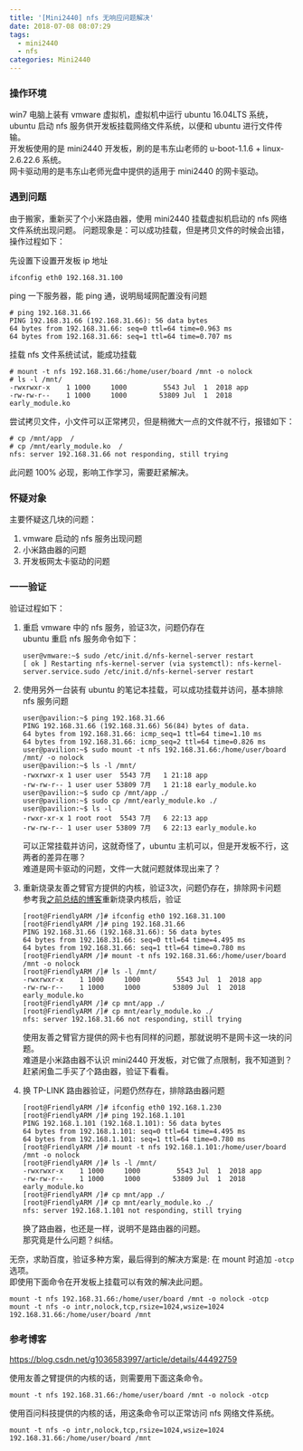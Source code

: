 ```yaml
---
title: '[Mini2440] nfs 无响应问题解决'
date: 2018-07-08 08:07:29
tags:
  - mini2440
  - nfs
categories: Mini2440
---
```


### 操作环境

win7 电脑上装有 vmware 虚拟机，虚拟机中运行 ubuntu 16.04LTS 系统，ubuntu 启动 nfs 服务供开发板挂载网络文件系统，以便和 ubuntu 进行文件传输。  
开发板使用的是 mini2440 开发板，刷的是韦东山老师的 u-boot-1.1.6 + linux-2.6.22.6 系统。  
网卡驱动用的是韦东山老师光盘中提供的适用于 mini2440 的网卡驱动。

### 遇到问题

由于搬家，重新买了个小米路由器，使用 mini2440 挂载虚拟机启动的 nfs 网络文件系统出现问题。
问题现象是：可以成功挂载，但是拷贝文件的时候会出错，操作过程如下：

先设置下设置开发板 ip 地址

    ifconfig eth0 192.168.31.100

ping 一下服务器，能 ping 通，说明局域网配置没有问题

    # ping 192.168.31.66
    PING 192.168.31.66 (192.168.31.66): 56 data bytes
    64 bytes from 192.168.31.66: seq=0 ttl=64 time=0.963 ms
    64 bytes from 192.168.31.66: seq=1 ttl=64 time=0.707 ms

挂载 nfs 文件系统试试，能成功挂载

    # mount -t nfs 192.168.31.66:/home/user/board /mnt -o nolock
    # ls -l /mnt/
    -rwxrwxr-x    1 1000     1000         5543 Jul  1  2018 app
    -rw-rw-r--    1 1000     1000        53809 Jul  1  2018 early_module.ko

尝试拷贝文件，小文件可以正常拷贝，但是稍微大一点的文件就不行，报错如下：

    # cp /mnt/app  /
    # cp /mnt/early_module.ko  /
    nfs: server 192.168.31.66 not responding, still trying

此问题 100% 必现，影响工作学习，需要赶紧解决。

### 怀疑对象

主要怀疑这几块的问题：

1. vmware 启动的 nfs 服务出现问题
2. 小米路由器的问题
3. 开发板网太卡驱动的问题

### 一一验证

验证过程如下：

1. 重启 vmware 中的 nfs 服务，验证3次，问题仍存在  
   ubuntu 重启 nfs 服务命令如下：

       user@vmware:~$ sudo /etc/init.d/nfs-kernel-server restart
       [ ok ] Restarting nfs-kernel-server (via systemctl): nfs-kernel-server.service.sudo /etc/init.d/nfs-kernel-server restart

2. 使用另外一台装有 ubuntu 的笔记本挂载，可以成功挂载并访问，基本排除 nfs 服务问题

       user@pavilion:~$ ping 192.168.31.66
       PING 192.168.31.66 (192.168.31.66) 56(84) bytes of data.
       64 bytes from 192.168.31.66: icmp_seq=1 ttl=64 time=1.10 ms
       64 bytes from 192.168.31.66: icmp_seq=2 ttl=64 time=0.826 ms
       user@pavilion:~$ sudo mount -t nfs 192.168.31.66:/home/user/board /mnt/ -o nolock
       user@pavilion:~$ ls -l /mnt/
       -rwxrwxr-x 1 user user  5543 7月   1 21:18 app
       -rw-rw-r-- 1 user user 53809 7月   1 21:18 early_module.ko
       user@pavilion:~$ sudo cp /mnt/app ./
       user@pavilion:~$ sudo cp /mnt/early_module.ko ./
       user@pavilion:~$ ls -l 
       -rwxr-xr-x 1 root root  5543 7月   6 22:13 app
       -rw-rw-r-- 1 user user 53809 7月   6 22:13 early_module.ko

    可以正常挂载并访问，这就奇怪了，ubuntu 主机可以，但是开发板不行，这两者的差异在哪？  
    难道是网卡驱动的问题，文件一大就问题就体现出来了？

3. 重新烧录友善之臂官方提供的内核，验证3次，问题仍存在，排除网卡问题  
   参考我[之前总结的博客](http://www.maziot.com/2018/01/12/mini2440-build-the-dev-env/)重新烧录内核后，验证

       [root@FriendlyARM /]# ifconfig eth0 192.168.31.100
       [root@FriendlyARM /]# ping 192.168.31.66
       PING 192.168.31.66 (192.168.31.66): 56 data bytes
       64 bytes from 192.168.31.66: seq=0 ttl=64 time=4.495 ms
       64 bytes from 192.168.31.66: seq=1 ttl=64 time=0.780 ms
       [root@FriendlyARM /]# mount -t nfs 192.168.31.66:/home/user/board /mnt -o nolock
       [root@FriendlyARM /]# ls -l /mnt/
       -rwxrwxr-x    1 1000     1000         5543 Jul  1  2018 app
       -rw-rw-r--    1 1000     1000        53809 Jul  1  2018 early_module.ko
       [root@FriendlyARM /]# cp mnt/app ./
       [root@FriendlyARM /]# cp mnt/early_module.ko ./
       nfs: server 192.168.31.66 not responding, still trying

    使用友善之臂官方提供的网卡也有同样的问题，那就说明不是网卡这一块的问题。  
    难道是小米路由器不认识 mini2440 开发板，对它做了点限制，我不知道到？  
    赶紧闲鱼二手买了个路由器，验证下看看。

4. 换 TP-LINK 路由器验证，问题仍然存在，排除路由器问题

       [root@FriendlyARM /]# ifconfig eth0 192.168.1.230
       [root@FriendlyARM /]# ping 192.168.1.101
       PING 192.168.1.101 (192.168.1.101): 56 data bytes
       64 bytes from 192.168.1.101: seq=0 ttl=64 time=4.495 ms
       64 bytes from 192.168.1.101: seq=1 ttl=64 time=0.780 ms
       [root@FriendlyARM /]# mount -t nfs 192.168.1.101:/home/user/board /mnt -o nolock
       [root@FriendlyARM /]# ls -l /mnt/
       -rwxrwxr-x    1 1000     1000         5543 Jul  1  2018 app
       -rw-rw-r--    1 1000     1000        53809 Jul  1  2018 early_module.ko
       [root@FriendlyARM /]# cp mnt/app ./
       [root@FriendlyARM /]# cp mnt/early_module.ko ./
       nfs: server 192.168.1.101 not responding, still trying

    换了路由器，也还是一样，说明不是路由器的问题。  
    那究竟是什么问题？纠结。

无奈，求助百度，验证多种方案，最后得到的解决方案是: 在 mount 时追加 `-otcp` 选项。  
即使用下面命令在开发板上挂载可以有效的解决此问题。

    mount -t nfs 192.168.31.66:/home/user/board /mnt -o nolock -otcp
    mount -t nfs -o intr,nolock,tcp,rsize=1024,wsize=1024 192.168.31.66:/home/user/board /mnt

### 参考博客

<https://blog.csdn.net/g1036583997/article/details/44492759>

使用友善之臂提供的内核的话，则需要用下面这条命令。

    mount -t nfs 192.168.31.66:/home/user/board /mnt -o nolock -otcp

使用百问科技提供的内核的话，用这条命令可以正常访问 nfs 网络文件系统。

    mount -t nfs -o intr,nolock,tcp,rsize=1024,wsize=1024 192.168.31.66:/home/user/board /mnt
    